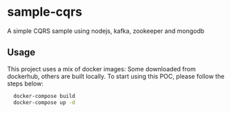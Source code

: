 # sample-cqrs
A simple CQRS sample using nodejs, kafka, zookeeper and mongodb


## Usage

This project uses a mix of docker images: Some downloaded from dockerhub, others are built locally.
To start using this POC, please follow the steps below:

```bash
  docker-compose build
  docker-compose up -d
```